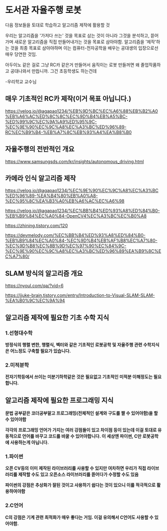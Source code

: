 # **도서관 자율주행 로봇**

다음 정보들을 토대로 학습하고 알고리즘 제작에 활용할 것

우리는 알고리즘을 '가저다 쓰는' 것을 목표로 삼는 것이 아니라 그것을 분석하고, 뜯어가며 새로운 알고리즘을 직접 만들어내가는 것을 목표로 삼아야함.
알고리즘을 '제작'하는 것을 최종 목표로 삼아야하며 이는 컴퓨터-전자공학을 배우는 공대생의 입장으로선 매우 당연한 것임.

아두이노 같은 걸로 그냥 RC카 같은거 만들어서 움직이는 로봇 만들꺼면 왜 졸업작품하고 공대나와서 만듭니까. 그건 초등학생도 하는건데

-우리학교 교수님

## **매우 기초적인 RC카 제작(이거 목표 아닙니다.)**

https://velog.io/@agapao1234/%EB%9D%BC%EC%A6%88%EB%B2%A0%EB%A6%AC%ED%8C%8C%EC%9D%B4%EB%A5%BC-%ED%99%9C%EC%9A%A9%ED%95%9C-%EC%9E%90%EC%9C%A8%EC%A3%BC%ED%96%89-RC%EC%B9%B4-%EB%A7%8C%EB%93%A4%EA%B8%B0

## **자율주행의 전반적인 개요**

https://www.samsungsds.com/kr/insights/autonomous_driving.html

## **카메라 인식 알고리즘 제작**

https://velog.io/@agapao1234/%EC%9E%90%EC%9C%A8%EC%A3%BC%ED%96%89-%EA%B4%80%EB%A0%A8-%EC%95%8C%EA%B3%A0%EB%A6%AC%EC%A6%98

https://velog.io/@agapao1234/%EC%BB%B4%ED%93%A8%ED%84%B0-%EB%B9%84%EC%A0%84-OpenCV4%EC%A3%BC%EC%B0%A8

https://zhining.tistory.com/120

https://devmelody.com/%EC%BB%B4%ED%93%A8%ED%84%B0-%EB%B9%84%EC%A0%84-%EC%9D%B4%EB%AF%B8%EC%A7%80-%EC%9D%B8%EC%8B%9D%EC%97%90%EC%84%9C-%EC%9E%90%EC%9C%A8%EC%A3%BC%ED%96%89%EA%B9%8C%EC%A7%80/

## **SLAM 방식의 알고리즘 개요**

https://nyoul.com/qa/?vid=6

https://jjuke-brain.tistory.com/entry/Introduction-to-Visual-SLAM-SLAM-%EA%B0%9C%EC%9A%94

## **알고리즘 제작에 필요한 기초 수학 지식**

### 1.**선형대수학**

**방정식의 행렬 변한, 행렬식, 벡터와 같은 기초적인 로봇공학 및 자율주행 관련 수학지식은 어느정도 구축할 필요가 있습니다.**

### 2.**미적분학**

**전자기학등에서 쓰이는 미분기하학같은 것은 필요없고 기초적인 미적분 이해정도는 필요합니다.**

## **알고리즘 제작에 필요한 프로그래밍 지식**

**문법 공부같은 코더공부말고 프로그래밍(전체적인 설계와 구도를 짤 수 있어야함)을 할 수 있어야함**

**각각의 프로그래밍 언어가 가지는 여러 강점들이 있고 차이점 등이 있는데 이걸 토대로 유동적으로 언어를 바꾸고 코드를 바꿀 수 있어야합니다. 이 세상엔 파이썬, C만 로봇공학에 사용하는게 아닙니다.**

### 1.**파이썬**

**오픈 CV등의 이미 제작된 라이브러리를 사용할 수 있지만 여차하면 우리가 직접 라이브러리를 제작할 수도 있고 오픈소스 라이브러리를 뜯어다가 수정할 수도 있음**

**파이썬의 강점은 추상화가 잘된 것이고 사용하기 쉽다는 것이 있으니 이를 적극적으로 활용하여야함**

### 2.**C언어**

**C의 강점은 기계 관련 최적화가 매우 좋다는 거임. 이걸 유의해서 C언어도 사용할 수 있어야함.**

